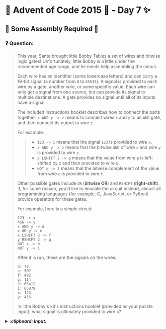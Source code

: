 # :christmas_tree: Advent of Code 2015 :christmas_tree: - Day 7 :sparkles:
## :star2: Some Assembly Required :star2:

### :question: Question: 

> This year, Santa brought little Bobby Tables a set of wires and bitwise logic gates! Unfortunately, little Bobby is a 
> little under the recommended age range, and he needs help assembling the circuit.
> 
> Each wire has an identifier (some lowercase letters) and can carry a 16-bit signal (a number from ```0``` to ```65535```). 
> A signal is provided to each wire by a gate, another wire, or some specific value. Each wire can only get a signal from one source,
> but can provide its signal to multiple destinations. A gate provides no signal until all of its inputs have a signal.
> 
> The included instructions booklet describes how to connect the parts together: ```x AND y -> z``` means to connect wires 
> ```x``` and ```y``` to an ```AND``` gate, and then connect its output to wire ```z```.
> 
> For example:
> 
> > * ```123 -> x``` means that the signal ```123``` is provided to wire ```x```.
> > * ```x AND y -> z``` means that the bitwise ```AND``` of wire ```x``` and wire ```y``` is provided to wire ```z```.
> > * ```p LSHIFT 2 -> q``` means that the value from wire ```p``` is left-shifted by ```2``` and then provided to wire q.
> > * ```NOT e -> f``` means that the bitwise complement of the value from wire ```e``` is provided to wire ```f```.
> 
> Other possible gates include ```OR``` (**bitwise OR**) and ```RSHIFT``` (**right-shift**). If, for some reason, you'd like to emulate the 
> circuit instead, almost all programming languages (for example, C, JavaScript, or Python) provide operators for these gates.
> 
> For example, here is a simple circuit:
> ```
> 123 -> x
> 456 -> y
> x AND y -> d
> x OR y -> e
> x LSHIFT 2 -> f
> y RSHIFT 2 -> g
> NOT x -> h
> NOT y -> i
> ```
> After it is run, these are the signals on the wires:
> ```
> d: 72
> e: 507
> f: 492
> g: 114
> h: 65412
> i: 65079
> x: 123
> y: 456
> ```
> In little Bobby's kit's instructions booklet (provided as your puzzle input), what signal is ultimately provided to wire ```a```?

<p>
<details><summary><b><i>:clipboard: Input:</i></b></summary>

>```
> af AND ah -> ai
>  NOT lk -> ll
>  hz RSHIFT 1 -> is
>  NOT go -> gp
>  du OR dt -> dv
>  x RSHIFT 5 -> aa
>  at OR az -> ba
>  eo LSHIFT 15 -> es
>  ci OR ct -> cu
>  b RSHIFT 5 -> f
>  fm OR fn -> fo
>  NOT ag -> ah
>  v OR w -> x
>  g AND i -> j
>  an LSHIFT 15 -> ar
>  1 AND cx -> cy
>  jq AND jw -> jy
>  iu RSHIFT 5 -> ix
>  gl AND gm -> go
>  NOT bw -> bx
>  jp RSHIFT 3 -> jr
>  hg AND hh -> hj
>  bv AND bx -> by
>  er OR es -> et
>  kl OR kr -> ks
>  et RSHIFT 1 -> fm
>  e AND f -> h
>  u LSHIFT 1 -> ao
>  he RSHIFT 1 -> hx
>  eg AND ei -> ej
>  bo AND bu -> bw
>  dz OR ef -> eg
>  dy RSHIFT 3 -> ea
>  gl OR gm -> gn
>  da LSHIFT 1 -> du
>  au OR av -> aw
>  gj OR gu -> gv
>  eu OR fa -> fb
>  lg OR lm -> ln
>  e OR f -> g
>  NOT dm -> dn
>  NOT l -> m
>  aq OR ar -> as
>  gj RSHIFT 5 -> gm
>  hm AND ho -> hp
>  ge LSHIFT 15 -> gi
>  jp RSHIFT 1 -> ki
>  hg OR hh -> hi
>  lc LSHIFT 1 -> lw
>  km OR kn -> ko
>  eq LSHIFT 1 -> fk
>  1 AND am -> an
>  gj RSHIFT 1 -> hc
>  aj AND al -> am
>  gj AND gu -> gw
>  ko AND kq -> kr
>  ha OR gz -> hb
>  bn OR by -> bz
>  iv OR jb -> jc
>  NOT ac -> ad
>  bo OR bu -> bv
>  d AND j -> l
>  bk LSHIFT 1 -> ce
>  de OR dk -> dl
>  dd RSHIFT 1 -> dw
>  hz AND ik -> im
>  NOT jd -> je
>  fo RSHIFT 2 -> fp
>  hb LSHIFT 1 -> hv
>  lf RSHIFT 2 -> lg
>  gj RSHIFT 3 -> gl
>  ki OR kj -> kk
>  NOT ak -> al
>  ld OR le -> lf
>  ci RSHIFT 3 -> ck
>  1 AND cc -> cd
>  NOT kx -> ky
>  fp OR fv -> fw
>  ev AND ew -> ey
>  dt LSHIFT 15 -> dx
>  NOT ax -> ay
>  bp AND bq -> bs
>  NOT ii -> ij
>  ci AND ct -> cv
>  iq OR ip -> ir
>  x RSHIFT 2 -> y
>  fq OR fr -> fs
>  bn RSHIFT 5 -> bq
>  0 -> c
>  14146 -> b
>  d OR j -> k
>  z OR aa -> ab
>  gf OR ge -> gg
>  df OR dg -> dh
>  NOT hj -> hk
>  NOT di -> dj
>  fj LSHIFT 15 -> fn
>  lf RSHIFT 1 -> ly
>  b AND n -> p
>  jq OR jw -> jx
>  gn AND gp -> gq
>  x RSHIFT 1 -> aq
>  ex AND ez -> fa
>  NOT fc -> fd
>  bj OR bi -> bk
>  as RSHIFT 5 -> av
>  hu LSHIFT 15 -> hy
>  NOT gs -> gt
>  fs AND fu -> fv
>  dh AND dj -> dk
>  bz AND cb -> cc
>  dy RSHIFT 1 -> er
>  hc OR hd -> he
>  fo OR fz -> ga
>  t OR s -> u
>  b RSHIFT 2 -> d
>  NOT jy -> jz
>  hz RSHIFT 2 -> ia
>  kk AND kv -> kx
>  ga AND gc -> gd
>  fl LSHIFT 1 -> gf
>  bn AND by -> ca
>  NOT hr -> hs
>  NOT bs -> bt
>  lf RSHIFT 3 -> lh
>  au AND av -> ax
>  1 AND gd -> ge
>  jr OR js -> jt
>  fw AND fy -> fz
>  NOT iz -> ja
>  c LSHIFT 1 -> t
>  dy RSHIFT 5 -> eb
>  bp OR bq -> br
>  NOT h -> i
>  1 AND ds -> dt
>  ab AND ad -> ae
>  ap LSHIFT 1 -> bj
>  br AND bt -> bu
>  NOT ca -> cb
>  NOT el -> em
>  s LSHIFT 15 -> w
>  gk OR gq -> gr
>  ff AND fh -> fi
>  kf LSHIFT 15 -> kj
>  fp AND fv -> fx
>  lh OR li -> lj
>  bn RSHIFT 3 -> bp
>  jp OR ka -> kb
>  lw OR lv -> lx
>  iy AND ja -> jb
>  dy OR ej -> ek
>  1 AND bh -> bi
>  NOT kt -> ku
>  ao OR an -> ap
>  ia AND ig -> ii
>  NOT ey -> ez
>  bn RSHIFT 1 -> cg
>  fk OR fj -> fl
>  ce OR cd -> cf
>  eu AND fa -> fc
>  kg OR kf -> kh
>  jr AND js -> ju
>  iu RSHIFT 3 -> iw
>  df AND dg -> di
>  dl AND dn -> do
>  la LSHIFT 15 -> le
>  fo RSHIFT 1 -> gh
>  NOT gw -> gx
>  NOT gb -> gc
>  ir LSHIFT 1 -> jl
>  x AND ai -> ak
>  he RSHIFT 5 -> hh
>  1 AND lu -> lv
>  NOT ft -> fu
>  gh OR gi -> gj
>  lf RSHIFT 5 -> li
>  x RSHIFT 3 -> z
>  b RSHIFT 3 -> e
>  he RSHIFT 2 -> hf
>  NOT fx -> fy
>  jt AND jv -> jw
>  hx OR hy -> hz
>  jp AND ka -> kc
>  fb AND fd -> fe
>  hz OR ik -> il
>  ci RSHIFT 1 -> db
>  fo AND fz -> gb
>  fq AND fr -> ft
>  gj RSHIFT 2 -> gk
>  cg OR ch -> ci
>  cd LSHIFT 15 -> ch
>  jm LSHIFT 1 -> kg
>  ih AND ij -> ik
>  fo RSHIFT 3 -> fq
>  fo RSHIFT 5 -> fr
>  1 AND fi -> fj
>  1 AND kz -> la
>  iu AND jf -> jh
>  cq AND cs -> ct
>  dv LSHIFT 1 -> ep
>  hf OR hl -> hm
>  km AND kn -> kp
>  de AND dk -> dm
>  dd RSHIFT 5 -> dg
>  NOT lo -> lp
>  NOT ju -> jv
>  NOT fg -> fh
>  cm AND co -> cp
>  ea AND eb -> ed
>  dd RSHIFT 3 -> df
>  gr AND gt -> gu
>  ep OR eo -> eq
>  cj AND cp -> cr
>  lf OR lq -> lr
>  gg LSHIFT 1 -> ha
>  et RSHIFT 2 -> eu
>  NOT jh -> ji
>  ek AND em -> en
>  jk LSHIFT 15 -> jo
>  ia OR ig -> ih
>  gv AND gx -> gy
>  et AND fe -> fg
>  lh AND li -> lk
>  1 AND io -> ip
>  kb AND kd -> ke
>  kk RSHIFT 5 -> kn
>  id AND if -> ig
>  NOT ls -> lt
>  dw OR dx -> dy
>  dd AND do -> dq
>  lf AND lq -> ls
>  NOT kc -> kd
>  dy AND ej -> el
>  1 AND ke -> kf
>  et OR fe -> ff
>  hz RSHIFT 5 -> ic
>  dd OR do -> dp
>  cj OR cp -> cq
>  NOT dq -> dr
>  kk RSHIFT 1 -> ld
>  jg AND ji -> jj
>  he OR hp -> hq
>  hi AND hk -> hl
>  dp AND dr -> ds
>  dz AND ef -> eh
>  hz RSHIFT 3 -> ib
>  db OR dc -> dd
>  hw LSHIFT 1 -> iq
>  he AND hp -> hr
>  NOT cr -> cs
>  lg AND lm -> lo
>  hv OR hu -> hw
>  il AND in -> io
>  NOT eh -> ei
>  gz LSHIFT 15 -> hd
>  gk AND gq -> gs
>  1 AND en -> eo
>  NOT kp -> kq
>  et RSHIFT 5 -> ew
>  lj AND ll -> lm
>  he RSHIFT 3 -> hg
>  et RSHIFT 3 -> ev
>  as AND bd -> bf
>  cu AND cw -> cx
>  jx AND jz -> ka
>  b OR n -> o
>  be AND bg -> bh
>  1 AND ht -> hu
>  1 AND gy -> gz
>  NOT hn -> ho
>  ck OR cl -> cm
>  ec AND ee -> ef
>  lv LSHIFT 15 -> lz
>  ks AND ku -> kv
>  NOT ie -> if
>  hf AND hl -> hn
>  1 AND r -> s
>  ib AND ic -> ie
>  hq AND hs -> ht
>  y AND ae -> ag
>  NOT ed -> ee
>  bi LSHIFT 15 -> bm
>  dy RSHIFT 2 -> dz
>  ci RSHIFT 2 -> cj
>  NOT bf -> bg
>  NOT im -> in
>  ev OR ew -> ex
>  ib OR ic -> id
>  bn RSHIFT 2 -> bo
>  dd RSHIFT 2 -> de
>  bl OR bm -> bn
>  as RSHIFT 1 -> bl
>  ea OR eb -> ec
>  ln AND lp -> lq
>  kk RSHIFT 3 -> km
>  is OR it -> iu
>  iu RSHIFT 2 -> iv
>  as OR bd -> be
>  ip LSHIFT 15 -> it
>  iw OR ix -> iy
>  kk RSHIFT 2 -> kl
>  NOT bb -> bc
>  ci RSHIFT 5 -> cl
>  ly OR lz -> ma
>  z AND aa -> ac
>  iu RSHIFT 1 -> jn
>  cy LSHIFT 15 -> dc
>  cf LSHIFT 1 -> cz
>  as RSHIFT 3 -> au
>  cz OR cy -> da
>  kw AND ky -> kz
>  lx -> a
>  iw AND ix -> iz
>  lr AND lt -> lu
>  jp RSHIFT 5 -> js
>  aw AND ay -> az
>  jc AND je -> jf
>  lb OR la -> lc
>  NOT cn -> co
>  kh LSHIFT 1 -> lb
>  1 AND jj -> jk
>  y OR ae -> af
>  ck AND cl -> cn
>  kk OR kv -> kw
>  NOT cv -> cw
>  kl AND kr -> kt
>  iu OR jf -> jg
>  at AND az -> bb
>  jp RSHIFT 2 -> jq
>  iv AND jb -> jd
>  jn OR jo -> jp
>  x OR ai -> aj
>  ba AND bc -> bd
>  jl OR jk -> jm
>  b RSHIFT 1 -> v
>  o AND q -> r
>  NOT p -> q
>  k AND m -> n
>  as RSHIFT 2 -> at
>```

</details>